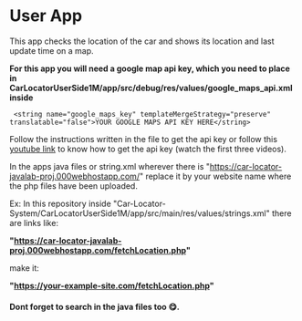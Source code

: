 # User App

This app checks the location of the car and shows its location and last update time on a map.

**For this app you will need a google map api key, which you need to place in CarLocatorUserSide1M/app/src/debug/res/values/google_maps_api.xml inside**

``` <string name="google_maps_key" templateMergeStrategy="preserve" translatable="false">YOUR GOOGLE MAPS API KEY HERE</string>```

Follow the instructions written in the file to get the api key or follow this [youtube link](https://www.youtube.com/playlist?list=PLgCYzUzKIBE-vInwQhGSdnbyJ62nixHCt) to know how to get the api key (watch the first three videos).

In the apps java files or string.xml wherever there is "https://car-locator-javalab-proj.000webhostapp.com/" replace it by your website name where the php files have been uploaded.

Ex: In this repository inside "Car-Locator-System/CarLocatorUserSide1M/app/src/main/res/values/strings.xml" there are links like:

**"https://car-locator-javalab-proj.000webhostapp.com/fetchLocation.php"**

make it:

**"https://your-example-site.com/fetchLocation.php"**

#### Dont forget to search in the java files too 😋.
